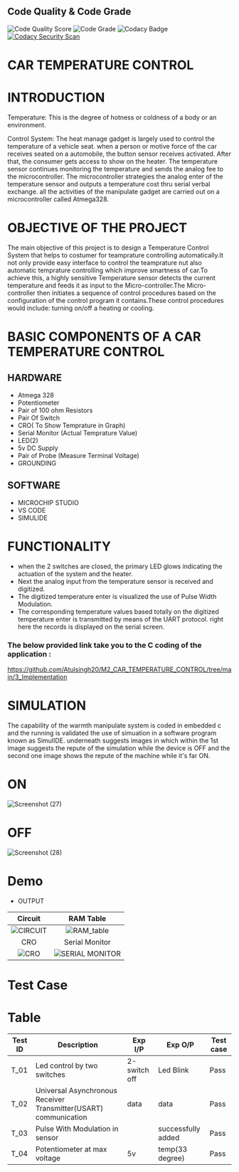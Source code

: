 ## Code Quality & Code Grade
![Code Quality Score](https://api.codiga.io/project/33003/score/svg) ![Code Grade](https://api.codiga.io/project/33003/status/svg) ![Codacy Badge](https://app.codacy.com/project/badge/Grade/3c3a383b7a204c5bb3803a60cf646edb) [![Codacy Security Scan](https://github.com/Atulsingh20/M2_CAR_TEMPERATURE_CONTROL/actions/workflows/codacy.yml/badge.svg)](https://github.com/Atulsingh20/M2_CAR_TEMPERATURE_CONTROL/actions/workflows/codacy.yml)

# CAR TEMPERATURE CONTROL

# INTRODUCTION
 Temperature: 
 This is the degree of hotness or coldness of a body or an environment.

Control  System:
The heat manage gadget is largely used to control the temperature of a vehicle seat. when a person or motive force of the car receives seated on a automobile, the button sensor receives activated. After that, the consumer gets access to show on the heater. The temperature sensor continues monitoring the temperature and sends the analog fee to the microcontroller. The microcontroller strategies the analog enter of the temperature sensor and outputs a temperature cost thru serial verbal exchange. all the activities of the manipulate gadget are carried out on a microcontroller called Atmega328.

# OBJECTIVE OF THE PROJECT
The main  objective of  this project is  to design a  Temperature Control System that helps to costumer for teamprature controlling automatically.It not only provide easy interface to control the teamprature nut also automatic temprature controlling which improve smartness of car.To achieve this, a highly sensitive Temperature sensor detects the current temperature and feeds it as input to the Micro-controller.The  Micro-controller then  initiates a  sequence of control  procedures based  on  the configuration  of  the control  program  it  contains.These control  procedures would include: turning on/off a heating or cooling.

# BASIC COMPONENTS OF A  CAR TEMPERATURE CONTROL 
##  HARDWARE
* Atmega 328
* Potentiometer
* Pair of 100 ohm Resistors 
* Pair Of Switch
* CRO( To Show Temprature in Graph)
* Serial Monitor (Actual Temprature Value)
* LED(2)
* 5v DC Supply
* Pair of Probe (Measure Terminal Voltage)
* GROUNDING
## SOFTWARE
* MICROCHIP STUDIO
* VS CODE
* SIMULIDE

# FUNCTIONALITY
* when the 2 switches are closed, the primary LED glows indicating the actuation of the system and the heater.
* Next the analog input from the temperature sensor is received and digitized.
* The digitized temperature enter is visualized the use of Pulse Width Modulation.
* The corresponding temperature values based totally on the digitized temperature enter is transmitted by means of the UART protocol. right here the records is displayed on the serial screen.

### The below provided link take you to the C coding of the application :
https://github.com/Atulsingh20/M2_CAR_TEMPERATURE_CONTROL/tree/main/3_Implementation

# SIMULATION
The capability of the warmth manipulate system is coded in embedded c and the running is validated the use of simuation in a software program known as SimulIDE. underneath suggests images in which within the 1st image suggests the repute of the simulation while the device is OFF and the second one image shows the repute of the machine while it's far ON.

 # ON
 ![Screenshot (27)](https://user-images.githubusercontent.com/101882303/164517676-6a7c6580-efc9-4ee7-91b1-8f76dbad2ba6.png)

 # OFF
 ![Screenshot (28)](https://user-images.githubusercontent.com/101882303/164517920-010f9f63-c61c-4c17-a156-13eb9195da5f.png)

# Demo
* OUTPUT

|Circuit|RAM Table|
|:--:|:--:|
![CIRCUIT](https://user-images.githubusercontent.com/101882303/164528660-947e3fe2-8bc2-420d-a089-6a931fff7f31.gif)|![RAM_table](https://user-images.githubusercontent.com/101882303/164530906-09186bbe-e83c-4ff8-96fc-406483e466d6.gif)
|CRO|Serial Monitor|
![CRO](https://user-images.githubusercontent.com/101882303/164528653-b33c22de-45c4-4758-af54-ae47ee929daf.gif)|![SERIAL MONITOR](https://user-images.githubusercontent.com/101882303/164531951-ecaf2900-9c9f-4383-993a-437ab6586715.gif)

# Test Case
# Table
| Test ID | Description | Exp I/P| Exp O/P|Test case
| --- | --- | --- | ---- |-----|
| T_01 |  Led control by two switches |2-switch off|  Led Blink |Pass|
| T_02| Universal Asynchronous Receiver Transmitter(USART) communication| data  | data |Pass|
| T_03 | Pulse With Modulation in sensor ||  successfully added |Pass|
| T_04|Potentiometer  at max voltage  |5v| temp(33 degree)|Pass|
